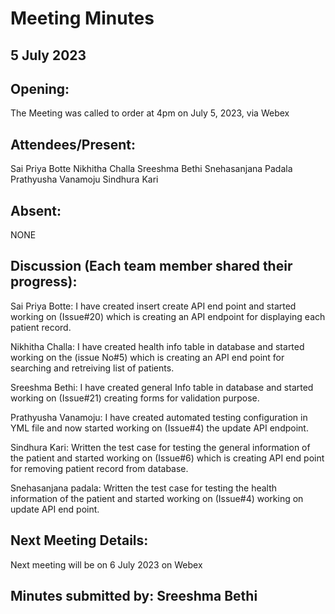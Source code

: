# Meeting Minutes 

## 5 July 2023

## Opening:
The Meeting was called to order at 4pm on July 5, 2023, via Webex

## Attendees/Present:
Sai Priya Botte 
Nikhitha Challa
Sreeshma Bethi
Snehasanjana Padala
Prathyusha Vanamoju
Sindhura Kari
 
## Absent:
NONE

## Discussion (Each team member shared their progress):

Sai Priya Botte:
I have created insert create API end point  and started working on (Issue#20) which is creating an API endpoint for displaying each patient record. 

Nikhitha Challa:
I have created health info table in database and started working on the (issue No#5) which is creating an API end point for searching and retreiving list of patients.

Sreeshma Bethi:
I have created general Info table in database and started working on (Issue#21) creating forms for validation purpose.

Prathyusha Vanamoju:
I have created automated testing configuration in YML file and now started working on (Issue#4) the update API endpoint.

Sindhura Kari:
Written the test case for testing the general information of the patient and started working on (Issue#6) which is creating API end point for removing patient record from database.

Snehasanjana padala:
Written the test case for testing the health information of the patient and started working on (Issue#4) working on update API end point.


## Next Meeting Details:
Next meeting will be on 6 July 2023 on Webex

## Minutes submitted by:  Sreeshma Bethi